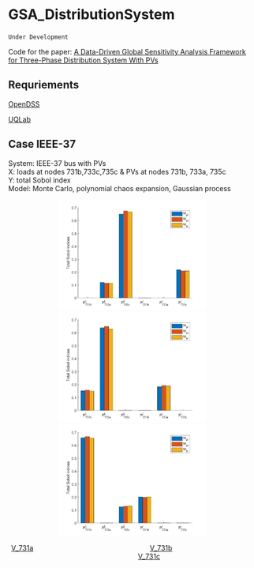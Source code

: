 # GSA_DistributionSystem

`Under Development`

Code for the paper: [A Data-Driven Global Sensitivity Analysis Framework for Three-Phase Distribution System With PVs](https://ieeexplore.ieee.org/document/9387134)  


## Requriements

[OpenDSS](https://www.epri.com/pages/sa/opendss#:~:text=What%20is%20OpenDSS%3F,grid%20integration%20and%20grid%20modernization.)  

[UQLab](https://www.uqlab.com/)

## Case IEEE-37
System: IEEE-37 bus with PVs  
X: loads at nodes 731b,733c,735c & PVs at nodes 731b, 733a, 735c  
Y: total Sobol index  
Model: Monte Carlo, polynomial chaos expansion, Gaussian process


<div align=center>
<img src="./plot/result-1.jpg" alt="V_731a" width="300">
<img src="./plot/result-2.jpg" alt="Editor" width="300">
<img src="./plot/result-3.jpg" alt="Editor" width="300">

<center>
  
[V_731a](https://github.com/ktye-UF/GSA_DistributionSystem/blob/main/plot/result-3.jpg)
&nbsp;&nbsp;&nbsp;&nbsp;&nbsp;&nbsp;&nbsp;&nbsp;&nbsp;&nbsp;&nbsp;&nbsp;&nbsp;&nbsp;&nbsp;&nbsp;&nbsp;&nbsp;&nbsp;&nbsp;
&nbsp;&nbsp;&nbsp;&nbsp;&nbsp;&nbsp;&nbsp;&nbsp;&nbsp;&nbsp;&nbsp;&nbsp;&nbsp;&nbsp;&nbsp;&nbsp;&nbsp;&nbsp;&nbsp;&nbsp;
  &nbsp;&nbsp;&nbsp;&nbsp;&nbsp;&nbsp;&nbsp;&nbsp;&nbsp;&nbsp;&nbsp;&nbsp;&nbsp;&nbsp;&nbsp;&nbsp;
[V_731b](https://github.com/ktye-UF/GSA_DistributionSystem/blob/main/plot/result-3.jpg)
&nbsp;&nbsp;&nbsp;&nbsp;&nbsp;&nbsp;&nbsp;&nbsp;&nbsp;&nbsp;&nbsp;&nbsp;&nbsp;&nbsp;&nbsp;&nbsp;&nbsp;&nbsp;&nbsp;&nbsp;
  &nbsp;&nbsp;&nbsp;&nbsp;&nbsp;&nbsp;&nbsp;&nbsp;&nbsp;&nbsp;&nbsp;&nbsp;&nbsp;&nbsp;&nbsp;&nbsp;&nbsp;&nbsp;&nbsp;&nbsp;
  &nbsp;&nbsp;&nbsp;&nbsp;&nbsp;&nbsp;&nbsp;&nbsp;&nbsp;&nbsp;&nbsp;&nbsp;&nbsp;&nbsp;&nbsp;&nbsp;
[V_731c](https://github.com/ktye-UF/GSA_DistributionSystem/blob/main/plot/result-3.jpg)

<center>
  
</div>

